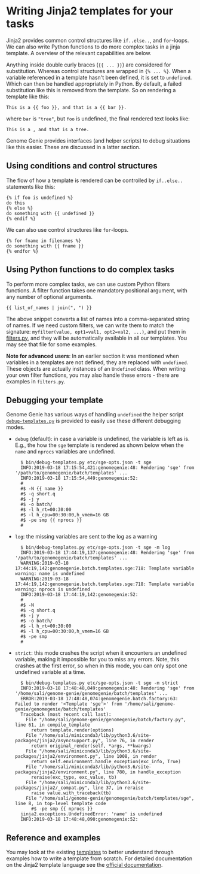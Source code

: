 # Writing Jinja2 templates for your tasks

Jinja2 provides common control structures like `if..else..`, and
`for`-loops.  We can also write Python functions to do more complex
tasks in a jinja template.  A overview of the relevant capabilities
are below.

Anything inside double curly braces (`{{ ... }}`) are considered for
substitution.  Whereas control structures are wrapped in `{% ... %}`.
When a variable referenced in a template hasn't been defined, it is
set to `undefined`.  Which can then be handled appropriately in
Python.  By default, a failed substitution like this is removed from
the template.  So on rendering a template like this:

    This is a {{ foo }}, and that is a {{ bar }}.

where `bar` is `"tree"`, but `foo` is undefined, the final rendered
text looks like:

    This is a , and that is a tree.

Genome Genie provides interfaces (and helper scripts) to debug
situations like this easier.  These are discussed in a latter section.

## Using conditions and control structures

The flow of how a template is rendered can be controlled by
`if..else..` statements like this:

```
{% if foo is undefined %}
do this
{% else %}
do something with {{ undefined }}
{% endif %}
```

We can also use control structures like `for`-loops.

```
{% for fname in filenames %}
do something with {{ fname }}
{% endfor %}
```

## Using Python functions to do complex tasks

To perform more complex tasks, we can use custom Python filters
functions.  A filter function takes one mandatory positional argument,
with any number of optional arguments.

```
{{ list_of_names | join(", ") }}
```

The above snippet converts a list of names into a comma-separated
string of names.  If we need custom filters, we can write them to
match the signature: `myfilter(value, opt1=val1, opt2=val2, ...)`, and
put them in [filters.py](../genomegenie/batch/filters.py), and they
will be automatically available in all our templates.  You may see
that file for some examples.

**Note for advanced users**: In an earlier section it was mentioned
when variables in a templates are not defined, they are replaced with
`undefined`.  These objects are actually instances of an `Undefined`
class.  When writing your own filter functions, you may also handle
these errors - there are examples in `filters.py`.

## Debugging your template

Genome Genie has various ways of handling `undefined` the helper
script [`debug-templates.py`](../bin/debug-templates.py) is provided
to easily use these different debugging modes.

- `debug` (default): in case a variable is undefined, the variable is
  left as is.  E.g., the how the `sge` template is rendered as shown
  below when the `name` and `nprocs` variables are undefined.
  
        $ bin/debug-templates.py etc/sge-opts.json -t sge
        INFO:2019-03-18 17:15:54,421:genomegenie:48: Rendering 'sge' from '/path/to/genomegenie/batch/templates' ...
        INFO:2019-03-18 17:15:54,449:genomegenie:52:
        #
        #$ -N {{ name }}
        #$ -q short.q
        #$ -j y
        #$ -o batch/
        #$ -l h_rt=00:30:00
        #$ -l h_cpu=00:30:00,h_vmem=16 GB
        #$ -pe smp {{ nprocs }}
        #

- `log`: the missing variables are sent to the log as a warning

        $ bin/debug-templates.py etc/sge-opts.json -t sge -m log
        INFO:2019-03-18 17:44:19,137:genomegenie:48: Rendering 'sge' from '/path/to/genomegenie/batch/templates' ...
        WARNING:2019-03-18 17:44:19,142:genomegenie.batch.templates.sge:718: Template variable warning: name is undefined
        WARNING:2019-03-18 17:44:19,142:genomegenie.batch.templates.sge:718: Template variable warning: nprocs is undefined
        INFO:2019-03-18 17:44:19,142:genomegenie:52:
        #
        #$ -N
        #$ -q short.q
        #$ -j y
        #$ -o batch/
        #$ -l h_rt=00:30:00
        #$ -l h_cpu=00:30:00,h_vmem=16 GB
        #$ -pe smp
        #

- `strict`: this mode crashes the script when it encounters an
  undefined variable, making it impossible for you to miss any errors.
  Note, this crashes at the first error, so when in this mode, you can
  only spot one undefined variable at a time.
  
        $ bin/debug-templates.py etc/sge-opts.json -t sge -m strict
        INFO:2019-03-18 17:48:48,049:genomegenie:48: Rendering 'sge' from '/home/sali/genome-genie/genomegenie/batch/templates' ...
        ERROR:2019-03-18 17:48:48,074:genomegenie.batch.factory:63: Failed to render '<Template 'sge'>' from '/home/sali/genome-genie/genomegenie/batch/templates'
        Traceback (most recent call last):
          File "/home/sali/genome-genie/genomegenie/batch/factory.py", line 61, in compile_template
            return template.render(options)
          File "/home/sali/miniconda3/lib/python3.6/site-packages/jinja2/asyncsupport.py", line 76, in render
            return original_render(self, *args, **kwargs)
          File "/home/sali/miniconda3/lib/python3.6/site-packages/jinja2/environment.py", line 1008, in render
            return self.environment.handle_exception(exc_info, True)
          File "/home/sali/miniconda3/lib/python3.6/site-packages/jinja2/environment.py", line 780, in handle_exception
            reraise(exc_type, exc_value, tb)
          File "/home/sali/miniconda3/lib/python3.6/site-packages/jinja2/_compat.py", line 37, in reraise
            raise value.with_traceback(tb)
          File "/home/sali/genome-genie/genomegenie/batch/templates/sge", line 8, in top-level template code
            #$ -pe smp {{ nprocs }}
        jinja2.exceptions.UndefinedError: 'name' is undefined
        INFO:2019-03-18 17:48:48,090:genomegenie:52:

## Reference and examples

You may look at the existing
[templates](../genomegenie/batch/templates/) to better understand
through examples how to write a template from scratch.  For detailed
documentation on the Jinja2 template language see the [official
documentation](http://jinja.pocoo.org/docs/2.10/templates/).
